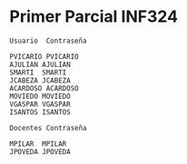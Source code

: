 # Primer Parcial INF324

	Usuario  Contraseña
	
	PVICARIO PVICARIO
 	AJULIAN	AJULIAN
	SMARTI	SMARTI
	JCABEZA	JCABEZA
	ACARDOSO ACARDOSO
	MOVIEDO	MOVIEDO
	VGASPAR	VGASPAR
	ISANTOS	ISANTOS

	Docentes Contraseña
	
	MPILAR	MPILAR
	JPOVEDA	JPOVEDA

